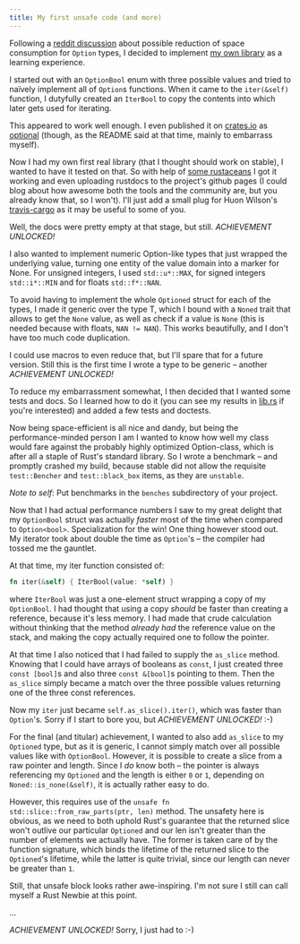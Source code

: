 ```yaml
---
title: My first unsafe code (and more)
---
```


Following a 
[reddit discussion](https://www.reddit.com/r/rust/comments/3dfqn2/efficient_optional_values/)
about possible reduction of space consumption for `Option` types, I 
decided to implement 
[my own library](https://github.com/llogiq/optional) as a learning
experience.

I started out with an `OptionBool` enum with three possible values and
tried to naïvely implement all of `Option`s functions. When it came to
the `iter(&self)` function, I dutyfully created an `IterBool` to copy
the contents into which later gets used for iterating.

This appeared to work well enough. I even published it on 
[crates.io](https://crates.io) as 
[optional](http://crates.io/crates/optional) (though, as the README
said at that time, mainly to embarrass myself).

Now I had my own first real library (that I thought should work on 
stable), I wanted to have it tested on that. So with help of 
[some rustaceans](https://www.reddit.com/r/rust/comments/3e1xgy/how_do_you_folks_autogenerate_the_doc_pages_for/)
I got it working and even uploading rustdocs to the project's github
pages (I could blog about how awesome both the tools and the community
are, but you already know that, so I won't). I'll just add a small plug 
for Huon Wilson's [travis-cargo](https://github.com/huonw/travis-cargo)
as it may be useful to some of you.

Well, the docs were pretty empty at that stage, but still. 
*ACHIEVEMENT UNLOCKED!*

I also wanted to implement numeric Option-like types that just wrapped
the underlying value, turning one entity of the value domain into a
marker for None. For unsigned integers, I used `std::u*::MAX`, for
signed integers `std::i*::MIN` and for floats `std::f*::NAN`.

To avoid having to implement the whole `Optioned` struct for each of 
the types, I made it generic over the type T, which I bound with a
`Noned` trait that allows to get the `None` value, as well as check if
a value is `None` (this is needed because with floats, `NAN != NAN`).
This works beautifully, and I don't have too much code duplication.

I could use macros to even reduce that, but I'll spare that for a
future version. Still this is the first time I wrote a type to be
generic – another *ACHIEVEMENT UNLOCKED!*

To reduce my embarrassment somewhat, I then decided that I wanted some
tests and docs. So I learned how to do it (you can see my results in 
[lib.rs](https://github.com/llogiq/optional/blob/master/src/lib.rs) if
you're interested) and added a few tests and doctests.

Now being space-efficient is all nice and dandy, but being the 
performance-minded person I am I wanted to know how well my class would
fare against the probably highly optimized Option-class, which is after
all a staple of Rust's standard library. So I wrote a benchmark – and
promptly crashed my build, because stable did not allow the requisite
`test::Bencher` and `test::black_box` items, as they are `unstable`.

*Note to self*: Put benchmarks in the `benches` subdirectory of your
project.

Now that I had actual performance numbers I saw to my great delight 
that my `OptionBool` struct was actually *faster* most of the time when
compared to `Option<bool>`. Specialization for the win! One thing
however stood out. My iterator took about double the time as `Option`'s
– the compiler had tossed me the gauntlet.

At that time, my iter function consisted of:

```rust
fn iter(&self) { IterBool(value: *self) }
```

where `IterBool` was just a one-element struct wrapping a copy of my
`OptionBool`. I had thought that using a copy *should* be faster than
creating a reference, because it's less memory. I had made that crude
calculation without thinking that the method *already had* the 
reference value on the stack, and making the copy actually required one
to follow the pointer.

At that time I also noticed that I had failed to supply the `as_slice`
method. Knowing that I could have arrays of booleans as `const`, I just
created three `const [bool]`s and also three `const &[bool]`s pointing
to them. Then the `as_slice` simply became a match over the three
possible values returning one of the three const references.

Now my `iter` just became `self.as_slice().iter()`, which was faster 
than `Option`'s. Sorry if I start to bore you, but 
*ACHIEVEMENT UNLOCKED!* :-)

For the final (and titular) achievement, I wanted to also add 
`as_slice` to my `Optioned` type, but as it is generic, I cannot simply
match over all possible values like with `OptionBool`. However, it is
possible to create a slice from a raw pointer and length. Since I *do*
know both – the pointer is always referencing my `Optioned` and the
length is either `0` or `1`, depending on `Noned::is_none(&self)`, it
is actually rather easy to do.

However, this requires use of the 
`unsafe fn std::slice::from_raw_parts(ptr, len)` method. The unsafety
here is obvious, as we need to both uphold Rust's guarantee that the
returned slice won't outlive our particular `Optioned` and our len
isn't greater than the number of elements we actually have. The former
is taken care of by the function signature, which binds the lifetime
of the returned slice to the `Optioned`'s lifetime, while the latter
is quite trivial, since our length can never be greater than `1`.

Still, that unsafe block looks rather awe-inspiring. I'm not sure I
still can call myself a Rust Newbie at this point.

...

*ACHIEVEMENT UNLOCKED!* Sorry, I just had to :-)
